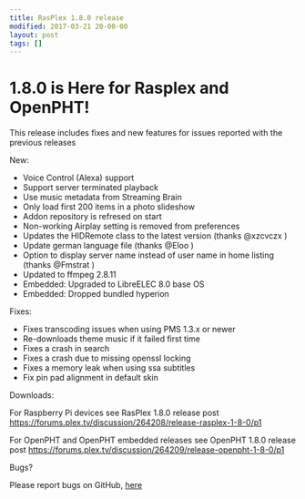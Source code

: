 ```yaml
---
title: RasPlex 1.8.0 release
modified: 2017-03-21 20-00-00
layout: post
tags: []
---
```


# 1.8.0 is Here for Rasplex and OpenPHT!

This release includes fixes and new features for issues reported with the previous releases

New:

- Voice Control (Alexa) support
- Support server terminated playback
- Use music metadata from Streaming Brain
- Only load first 200 items in a photo slideshow
- Addon repository is refresed on start
- Non-working Airplay setting is removed from preferences
- Updates the HIDRemote class to the latest version (thanks @xzcvczx )
- Update german language file (thanks @Eloo )
- Option to display server name instead of user name in home listing (thanks @Fmstrat )
- Updated to ffmpeg 2.8.11
- Embedded: Upgraded to LibreELEC 8.0 base OS
- Embedded: Dropped bundled hyperion

Fixes:

- Fixes transcoding issues when using PMS 1.3.x or newer
- Re-downloads theme music if it failed first time
- Fixes a crash in search
- Fixes a crash due to missing openssl locking
- Fixes a memory leak when using ssa subtitles
- Fix pin pad alignment in default skin

Downloads:

For Raspberry Pi devices see RasPlex 1.8.0 release post
https://forums.plex.tv/discussion/264208/release-rasplex-1-8-0/p1

For OpenPHT and OpenPHT embedded releases see OpenPHT 1.8.0 release post
https://forums.plex.tv/discussion/264209/release-openpht-1-8-0/p1


Bugs?

Please report bugs on GitHub, <a href="https://github.com/RasPlex/OpenPHT/issues">here</a>

